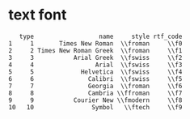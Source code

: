 # text font

       type                  name     style rtf_code
    1     1       Times New Roman  \\froman     \\f0
    2     2 Times New Roman Greek  \\froman     \\f1
    3     3           Arial Greek  \\fswiss     \\f2
    4     4                 Arial  \\fswiss     \\f3
    5     5             Helvetica  \\fswiss     \\f4
    6     6               Calibri  \\fswiss     \\f5
    7     7               Georgia  \\froman     \\f6
    8     8               Cambria \\ffroman     \\f7
    9     9           Courier New \\fmodern     \\f8
    10   10                Symbol   \\ftech     \\f9

